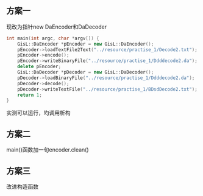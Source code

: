 ## 方案一

现改为指针new DaEncoder和DaDecoder

```C++
int main(int argc, char *argv[]) {
    GisL::DaEncoder *pEncoder = new GisL::DaEncoder();
    pEncoder->loadTextFile2Text("../resource/practise_1/Decode2.txt");
    pEncoder->encode();
    pEncoder->writeBinaryFile("../resource/practise_1/Ddddecode2.da");
    delete pEncoder;
    GisL::DaDecoder *pDecoder = new GisL::DaDecoder();
    pDecoder->loadBinaryFile("../resource/practise_1/Ddddecode2.da");
    pDecoder->decode();
    pDecoder->writeTextFile("../resource/practise_1/BDsdDecode2.txt");
    return 1;
}
```

实测可以运行，均调用析构

## 方案二

main()函数加一句encoder.clean()

## 方案三

改进构造函数